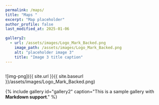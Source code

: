 ```yaml
---
permalink: /maps/
title: "Maps "
excerpt: "Map placeholder"
author_profile: false
last_modified_at: 2025-01-06

gallery2:
  - url: /assets/images/Logo_Mark_Backed.png
    image_path: /assets/images/Logo_Mark_Backed.png
    alt: "placeholder image 3"
    title: "Image 3 title caption"
---
```


<img src="{{ site.url }}{{ site.baseurl }}/assets/images/Logo_Mark_Backed.png" alt="">



![img-png]({{ site.url }}{{ site.baseurl }}/assets/images/Logo_Mark_Backed.png)

{% include gallery id="gallery2"  caption="This is a sample gallery with **Markdown support**." %}

